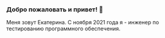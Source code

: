 ### Добро пожаловать и привет! :cherry_blossom:
Меня зовут Екатерина. С ноября 2021 года я - инженер по тестированию программного обеспечения.</br>
<!--
